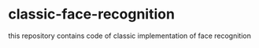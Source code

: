 # classic-face-recognition
this repository contains code of classic implementation of face recognition
